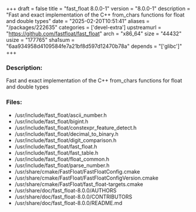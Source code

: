 +++
draft = false
title = "fast_float 8.0.0-1"
version = "8.0.0-1"
description = "Fast and exact implementation of the C++ from_chars functions for float and double types"
date = "2025-02-20T10:51:41"
aliases = "/packages/222635"
categories = ['devel-extra']
upstreamurl = "https://github.com/fastfloat/fast_float"
arch = "x86_64"
size = "44432"
usize = "177765"
sha1sum = "6aa934958d4109584fe7a21bf8d597d12470b78a"
depends = "['glibc']"
+++
### Description: 
Fast and exact implementation of the C++ from_chars functions for float and double types

### Files: 
* /usr/include/fast_float/ascii_number.h
* /usr/include/fast_float/bigint.h
* /usr/include/fast_float/constexpr_feature_detect.h
* /usr/include/fast_float/decimal_to_binary.h
* /usr/include/fast_float/digit_comparison.h
* /usr/include/fast_float/fast_float.h
* /usr/include/fast_float/fast_table.h
* /usr/include/fast_float/float_common.h
* /usr/include/fast_float/parse_number.h
* /usr/share/cmake/FastFloat/FastFloatConfig.cmake
* /usr/share/cmake/FastFloat/FastFloatConfigVersion.cmake
* /usr/share/cmake/FastFloat/fast_float-targets.cmake
* /usr/share/doc/fast_float-8.0.0/AUTHORS
* /usr/share/doc/fast_float-8.0.0/CONTRIBUTORS
* /usr/share/doc/fast_float-8.0.0/README.md
